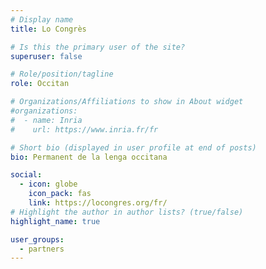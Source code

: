 ```yaml
---
# Display name
title: Lo Congrès

# Is this the primary user of the site?
superuser: false

# Role/position/tagline
role: Occitan

# Organizations/Affiliations to show in About widget
#organizations:
#  - name: Inria
#    url: https://www.inria.fr/fr

# Short bio (displayed in user profile at end of posts)
bio: Permanent de la lenga occitana

social:
  - icon: globe
    icon_pack: fas
    link: https://locongres.org/fr/
# Highlight the author in author lists? (true/false)
highlight_name: true

user_groups:
  - partners
---
```

